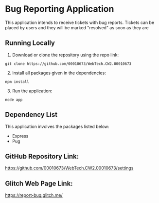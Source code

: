 # Bug Reporting Application

This application intends to receive tickets with bug reports. Tickets can be placed by users and they will be marked "resolved" as soon as they are


## Running Locally

1. Download or clone the repository using the repo link:
```
git clone https://github.com/00010673/WebTech.CW2.00010673
```
2. Install all packages given in the dependencies:
```
npm install
```
3. Run the application:
```
node app
```


## Dependency List

This application involves the packages listed below:

- Express
- Pug


## GitHub Repository Link:

https://github.com/00010673/WebTech.CW2.00010673/settings


## Glitch Web Page Link:

https://report-bug.glitch.me/